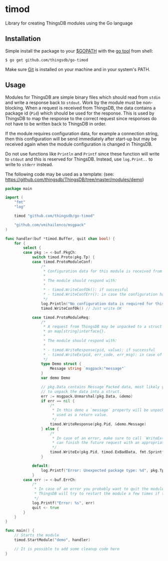 # timod

Library for creating ThingsDB modules using the Go language

## Installation

Simple install the package to your [$GOPATH](https://github.com/golang/go/wiki/GOPATH) with the [go tool](https://golang.org/cmd/go/) from shell:

```shell
$ go get github.com/thingsdb/go-timod
```

Make sure [Git](https://git-scm.com/downloads) is installed on your machine and in your system's PATH.

## Usage

Modules for ThingsDB are simple binary files which should read from `stdin` and write a response back to `stdout`. Work by the module must be non-blocking. When a request is received from ThingsDB, the data contains a package id (`Pid`) which should be used for the response. This is used by ThingsDB to map the response to the correct request since responses do not have to be written back to ThingsDB in order.

If the module requires configuration data, for example a connection string, then this configuration will be send immediately after start-up but may be received again when the module configuration is changed in ThingsDB.

Do not use functions like `Println` and `Printf` since these function will write to `stdout` and this is reserved for ThingsDB. Instead, use `log.Print..` to write to `stderr` instead.

The following code may be used as a template: (see: https://github.com/thingsdb/ThingsDB/tree/master/modules/demo)

```go
package main

import (
	"fmt"
	"log"

	timod "github.com/thingsdb/go-timod"

	"github.com/vmihailenco/msgpack"
)

func handler(buf *timod.Buffer, quit chan bool) {
	for {
		select {
		case pkg := <-buf.PkgCh:
			switch timod.Proto(pkg.Tp) {
			case timod.ProtoModuleConf:
				/*
				 * Configuration data for this module is received from ThingsDB.
				 *
				 * The module should respond with:
				 *
				 * - timod.WriteConfOk(): if successful
				 * - timod.WriteConfErr(): in case the configuration has failed
				 */
				log.Println("No configuration data is required for this module")
				timod.WriteConfOk() // Just write OK

			case timod.ProtoModuleReq:
				/*
				 * A request from ThingsDB may be unpacked to a struct or to
				 * an map[string]interface{}.
				 *
				 * The module should respond with:
				 *
				 * - timod.WriteResponse(pid, value): if successful
				 * - timod.WriteEx(pid, err_code, err_msg): in case of an error
				 */
				type Demo struct {
					Message string `msgpack:"message"`
				}
				var demo Demo

				// pkg.Data contains Message Packed data, most likely you want
				// to unpack the data into a struct.
				err := msgpack.Unmarshal(pkg.Data, &demo)
				if err == nil {
					/*
					 * In this demo a `message` property will be unpacked and
					 * used as a return value.
					 */
					timod.WriteResponse(pkg.Pid, &demo.Message)
				} else {
					/*
					 * In case of an error, make sure to call `WriteEx(..)` so ThingsDB
					 * can finish the future request with an appropriate error.
					 */
					timod.WriteEx(pkg.Pid, timod.ExBadData, fmt.Sprintf("failed to unpack request (%s)", err))
				}

			default:
				log.Printf("Error: Unexpected package type: %d", pkg.Tp)
			}
		case err := <-buf.ErrCh:
			/*
			 * In case of an error you probably want to quit the module.
			 * ThingsDB will try to restart the module a few times if this happens.
			 */
			log.Printf("Error: %s", err)
			quit <- true
		}
	}
}

func main() {
	// Starts the module
	timod.StartModule("demo", handler)

	// It is possible to add some cleanup code here
}
```

